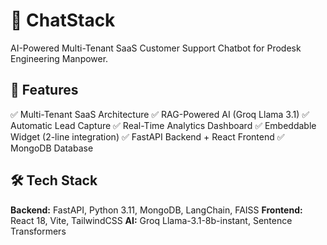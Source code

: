# 🤖 ChatStack

AI-Powered Multi-Tenant SaaS Customer Support Chatbot for Prodesk Engineering Manpower.

## 🌟 Features

✅ Multi-Tenant SaaS Architecture
✅ RAG-Powered AI (Groq Llama 3.1)
✅ Automatic Lead Capture
✅ Real-Time Analytics Dashboard
✅ Embeddable Widget (2-line integration)
✅ FastAPI Backend + React Frontend
✅ MongoDB Database

## 🛠️ Tech Stack

**Backend:** FastAPI, Python 3.11, MongoDB, LangChain, FAISS
**Frontend:** React 18, Vite, TailwindCSS
**AI:** Groq Llama-3.1-8b-instant, Sentence Transformers
